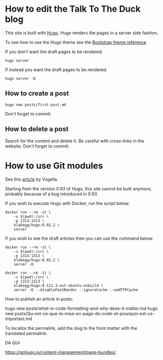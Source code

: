 # How to edit the Talk To The Duck blog

This site is built with [Hugo](https://gohugo.io/).
Hugo renders the pages in a server side fashion.


To see how to use the Hugo theme see the [Bootstrap theme reference](https://hbs-cn.razonyang.com/en/)

If you don't want the draft pages to be rendered:
```shell
hugo server
```

If instead you want the draft pages to be rendered:
```shell
hugo server -D
```

## How to create a post
```shell
hugo new posts/first-post.md
```
Don't forget to commit.

## How to delete a post
Search for the content and delete it.
Be careful with cross-links in the website.
Don't forget to commit.

# How to use Git modules
See this [article](https://www.vogella.com/tutorials/GitSubmodules/article.html) by Vogella. 


Starting from the version 0.93 of Hugo, this site cannot be built anymore, probably because of a bug introduced in 0.93

If you wish to execute Hugo with Docker, run the script below:
```shell
docker run --rm -it \
    -v $(pwd):/src \
    -p 1313:1313 \
    klakegg/hugo:0.92.2 \
    server
```

If you wish to see the draft articles then you can use the command below:

```shell
docker run --rm -it \
    -v $(pwd):/src \
    -p 1313:1313 \
    klakegg/hugo:0.92.2 \
    server -D
```

```shell
docker run --rm -it \
    -v $(pwd):/src \
    -p 1313:1313 \
    klakegg/hugo:0.111.3-ext-ubuntu-onbuild \
    server -D --disableFastRender --ignoreCache --noHTTPCache
```

How to publish an article in posts:

hugo new posts/what-is-code-formatting-and-why-does-it-matter.md
hugo new posts/Qu-est-ce-que-la-mise-en-page-du-code-et-pourquoi-est-ce-important.md

To localize the permalink, add the slug to the front matter with the translated permalink.


DA QUI

https://gohugo.io/content-management/page-bundles/
